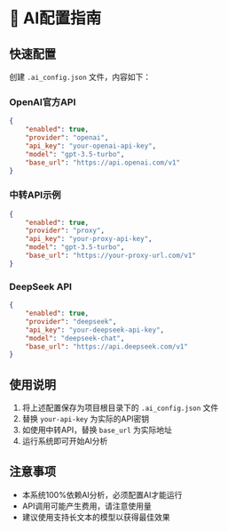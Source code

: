 
# 🤖 AI配置指南

## 快速配置

创建 `.ai_config.json` 文件，内容如下：

### OpenAI官方API
```json
{
    "enabled": true,
    "provider": "openai",
    "api_key": "your-openai-api-key",
    "model": "gpt-3.5-turbo",
    "base_url": "https://api.openai.com/v1"
}
```

### 中转API示例
```json
{
    "enabled": true,
    "provider": "proxy",
    "api_key": "your-proxy-api-key",
    "model": "gpt-3.5-turbo",
    "base_url": "https://your-proxy-url.com/v1"
}
```

### DeepSeek API
```json
{
    "enabled": true,
    "provider": "deepseek",
    "api_key": "your-deepseek-api-key",
    "model": "deepseek-chat",
    "base_url": "https://api.deepseek.com/v1"
}
```

## 使用说明

1. 将上述配置保存为项目根目录下的 `.ai_config.json` 文件
2. 替换 `your-api-key` 为实际的API密钥
3. 如使用中转API，替换 `base_url` 为实际地址
4. 运行系统即可开始AI分析

## 注意事项

- 本系统100%依赖AI分析，必须配置AI才能运行
- API调用可能产生费用，请注意使用量
- 建议使用支持长文本的模型以获得最佳效果
